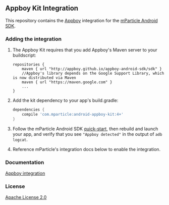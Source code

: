 ## Appboy Kit Integration

This repository contains the [Appboy](https://www.appboy.com/) integration for the [mParticle Android SDK](https://github.com/mParticle/mparticle-android-sdk).

### Adding the integration

1. The Appboy Kit requires that you add Appboy's Maven server to your buildscript:

    ```
    repositories {
        maven { url "http://appboy.github.io/appboy-android-sdk/sdk" }
        //Appboy's library depends on the Google Support Library, which is now distributed via Maven
        maven { url "https://maven.google.com" }
        ...
    }
    ```

2. Add the kit dependency to your app's build.gradle:

    ```groovy
    dependencies {
        compile 'com.mparticle:android-appboy-kit:4+'
    }
    ```

3. Follow the mParticle Android SDK [quick-start](https://github.com/mParticle/mparticle-android-sdk), then rebuild and launch your app, and verify that you see `"Appboy detected"` in the output of `adb logcat`.
4. Reference mParticle's integration docs below to enable the integration.

### Documentation

[Appboy integration](http://docs.mparticle.com/?java#appboy)

### License

[Apache License 2.0](http://www.apache.org/licenses/LICENSE-2.0)